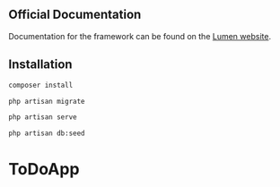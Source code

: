 ## Official Documentation

Documentation for the framework can be found on the [Lumen website](https://lumen.laravel.com/docs).

## Installation
```bash
composer install
```
```bash
php artisan migrate
```
```bash
php artisan serve
```
```bash
php artisan db:seed
```
# ToDoApp
